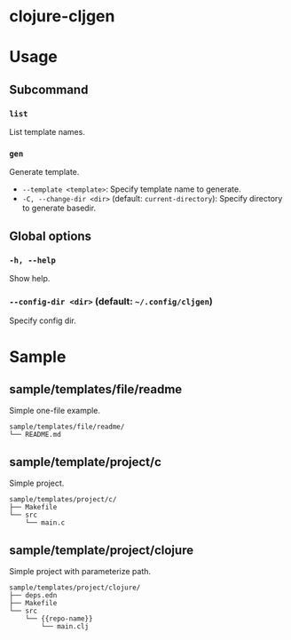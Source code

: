 # clojure-cljgen

# Usage
## Subcommand
### `list`
List template names.

### `gen`
Generate template.

- `--template <template>`: Specify template name to generate.
- `-C, --change-dir <dir>` (default: `current-directory`): Specify directory to generate basedir.

## Global options
### `-h, --help`
Show help.

### `--config-dir <dir>` (default: `~/.config/cljgen`)
Specify config dir.

# Sample
## sample/templates/file/readme
Simple one-file example.
```
sample/templates/file/readme/
└── README.md
```

## sample/template/project/c
Simple project.
```
sample/templates/project/c/
├── Makefile
└── src
    └── main.c
```

## sample/template/project/clojure
Simple project with parameterize path.
```
sample/templates/project/clojure/
├── deps.edn
├── Makefile
└── src
    └── {{repo-name}}
        └── main.clj
```
